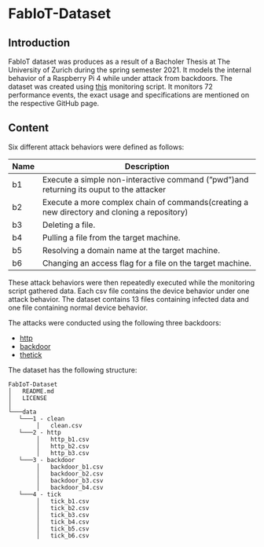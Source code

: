 # FabIoT-Dataset

## Introduction

FabIoT dataset was produces as a result of a Bacholer Thesis at The University of Zurich during the spring semester 2021. It models the internal behavior of a Raspberry Pi 4 while under attack from backdoors. The dataset was created using [this](https://github.com/Fabiooo98/Monitoring-Script) monitoring script. It monitors 72 performance events, the exact usage and specifications are mentioned on the respective GitHub page.

## Content

Six different attack behaviors were defined as follows:

| Name | Description |
| ----------- | ----------- |
| b1 | Execute a simple non-interactive command (”pwd”)and returning its ouput to the attacker |
| b2 | Execute a more complex chain of commands(creating a new directory and cloning a repository) |
| b3 | Deleting a file. |
| b4 | Pulling a file from the target machine. |
| b5 | Resolving a domain name at the target machine. |
| b6 | Changing an access flag for a file on the target machine. |

These attack behaviors were then repeatedly executed while the monitoring script gathered data. Each csv file contains the device behavior under one attack behavior.
The dataset contains 13 files containing infected data and one file containing normal device behavior.

The attacks were conducted using the following three backdoors:

- [http](https://github.com/SkryptKiddie/httpBackdoor)
- [backdoor](https://github.com/jakoritarleite/backdoor)
- [thetick](https://github.com/nccgroup/thetick#usage)

The dataset has the following structure:

```
FabIoT-Dataset
│   README.md
│   LICENSE    
│
└───data
   └───1 - clean
        │   clean.csv
   └───2 - http
        │   http_b1.csv
        │   http_b2.csv
        │   http_b3.csv
   └───3 - backdoor
        │   backdoor_b1.csv
        │   backdoor_b2.csv
        │   backdoor_b3.csv
        │   backdoor_b4.csv
   └───4 - tick
        │   tick_b1.csv
        │   tick_b2.csv
        │   tick_b3.csv
        │   tick_b4.csv
        │   tick_b5.csv
        │   tick_b6.csv
 ```
